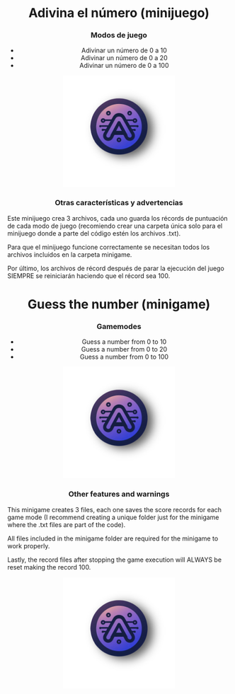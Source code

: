 <h1 align="center"> Adivina el número (minijuego) </h1>

<h3 align="center"> Modos de juego </h5>
<div align="center">
<ul>
    <li>Adivinar un número de 0 a 10</li>
    <li>Adivinar un número de 0 a 20</li>
    <li>Adivinar un número de 0 a 100</li>
</ul>
</div>
<div align="center">
<img src="logo.png" width="50%">
</div>

<h3 align="center">Otras características y advertencias</h3>

<p>Este minijuego crea 3 archivos, cada uno guarda los récords de puntuación de cada modo de juego (recomiendo crear una carpeta única solo para el minijuego donde a parte del código estén los archivos .txt).

Para que el minijuego funcione correctamente se necesitan todos los archivos incluidos en la carpeta minigame.

Por último, los archivos de récord después de parar la ejecución del juego SIEMPRE se reiniciarán haciendo que el récord sea 100.

</p>

<h1 align="center"> Guess the number (minigame) </h1>

<h3 align="center"> Gamemodes </h5>
<div align="center">
<ul align="center">
    <li>Guess a number from 0 to 10</li>
    <li>Guess a number from 0 to 20</li>
    <li>Guess a number from 0 to 100</li>
</ul>
</div>
<div align="center">
<img src="logo.png" width="50%">
</div>


<h3 align="center">Other features and warnings</h3>

<p>This minigame creates 3 files, each one saves the score records for each game mode (I recommend creating a unique folder just for the minigame where the .txt files are part of the code). 

All files included in the minigame folder are required for the minigame to work properly.

Lastly, the record files after stopping the game execution will ALWAYS be reset making the record 100.
</p>

<div align="center">
<img src="logo.png" width="50%">
</div>
